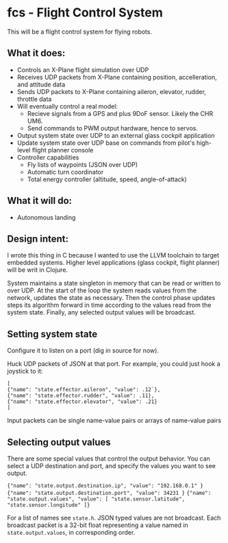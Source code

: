 # fcs - Flight Control System

This will be a flight control system for flying robots.

## What it does:

- Controls an X-Plane flight simulation over UDP
 - Receives UDP packets from X-Plane containing position, accelleration, and attitude data
 - Sends UDP packets to X-Plane containing aileron, elevator, rudder, throttle data
- Will eventually control a real model:
  - Recieve signals from a GPS and plus 9DoF sensor. Likely the CHR UM6.
  - Send commands to PWM output hardware, hence to servos.
- Output system state over UDP to an external glass cockpit application
- Update system state over UDP base on commands from pilot's high-level flight planner console
- Controller capabilities
  - Fly lists of waypoints (JSON over UDP)
  - Automatic turn coordinator
  - Total energy controller (altitude, speed, angle-of-attack)

## What it will do:

- Autonomous landing

## Design intent:

I wrote this thing in C because I wanted to use the LLVM toolchain to target embedded systems. Higher level applications (glass cockpit, flight planner) will be writ in Clojure.

System maintains a state singleton in memory that can be read or written to over UDP. At the start of the loop the system reads values from the network, updates the state as necessary. Then the control phase updates steps its algorithm forward in time according to the values read from the system state. Finally, any selected output values will be broadcast.

## Setting system state

Configure it to listen on a port (dig in source for now).

Huck UDP packets of JSON at that port. For example, you could just hook a joystick to it:

    [
    {"name": "state.effector.aileron", "value": .12`},
    {"name": "state.effector.rudder", "value": .11},
    {"name": "state.effector.elevator", "value": .21}
    ]
    
Input packets can be single name-value pairs or arrays of name-value pairs
 
## Selecting output values

There are some special values that control the output behavior. You can select a UDP destination and port, and specify the values you want to see output.

`{"name": "state.output.destination.ip", "value": "192.168.0.1" }`
`{"name": "state.output.destination.port", "value": 34231 }`
`{"name": "state.output.values", "value": [ "state.sensor.latitude", "state.sensor.longitude" ]}`

For a list of names see `state.h`. JSON typed values are not broadcast. Each broadcast packet is a 32-bit float representing a value named in `state.output.values`, in corresponding order.



